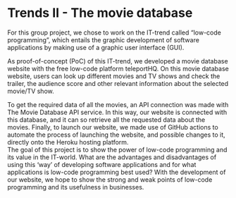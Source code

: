 # Trends II - The movie database

For this group project, we chose to work on the IT-trend called “low-code programming”, which entails the graphic development of software applications by making use of a graphic user interface (GUI). 

As proof-of-concept (PoC) of this IT-trend, we developed a movie database website with the free low-code platform teleportHQ. On this movie database website, users can look up different movies and TV shows and check the trailer, the audience score and other relevant information about the selected movie/TV show. 

To get the required data of all the movies, an API connection was made with The Movie Database API service. In this way, our website is connected with this database, and it can so retrieve all the requested data about the movies. Finally, to launch our website, we made use of GitHub actions to automate the process of launching the website, and possible changes to it, directly onto the Heroku hosting platform.  
The goal of this project is to show the power of low-code programming and its value in the IT-world. What are the advantages and disadvantages of using this ‘way’ of developing software applications and for what applications is low-code programming best used? With the development of our website, we hope to show the strong and weak points of low-code programming and its usefulness in businesses.
